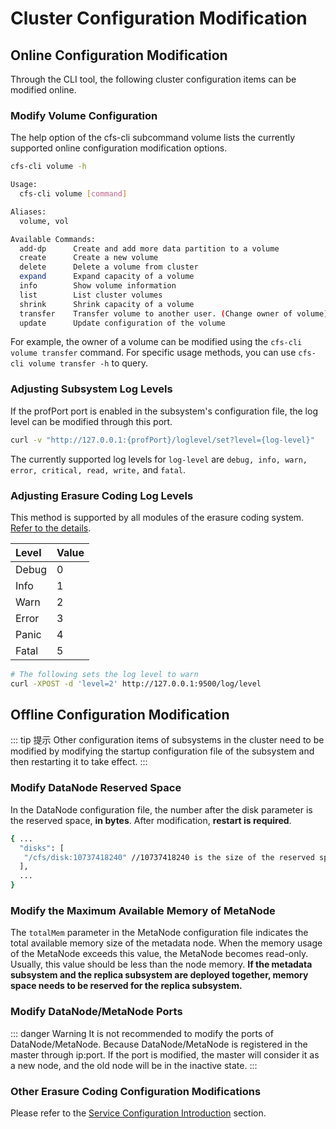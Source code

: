 # Cluster Configuration Modification

## Online Configuration Modification
Through the CLI tool, the following cluster configuration items can be modified online.

### Modify Volume Configuration
The help option of the cfs-cli subcommand volume lists the currently supported online configuration modification options.

```bash
cfs-cli volume -h

Usage:
  cfs-cli volume [command]

Aliases:
  volume, vol

Available Commands:
  add-dp      Create and add more data partition to a volume
  create      Create a new volume
  delete      Delete a volume from cluster
  expand      Expand capacity of a volume
  info        Show volume information
  list        List cluster volumes
  shrink      Shrink capacity of a volume
  transfer    Transfer volume to another user. (Change owner of volume)
  update      Update configuration of the volume
```

For example, the owner of a volume can be modified using the `cfs-cli volume transfer` command. For specific usage methods, you can use `cfs-cli volume transfer -h` to query.

### Adjusting Subsystem Log Levels
If the profPort port is enabled in the subsystem's configuration file, the log level can be modified through this port.
```bash
curl -v "http://127.0.0.1:{profPort}/loglevel/set?level={log-level}"
```
The currently supported log levels for `log-level` are `debug, info, warn, error, critical, read, write,` and `fatal`.

### Adjusting Erasure Coding Log Levels

This method is supported by all modules of the erasure coding system. [Refer to the details](../../dev-guide/admin-api/blobstore/base.md).

| Level | Value |
|:-------|:-------|
| Debug | 0     |
| Info  | 1     |
| Warn  | 2     |
| Error | 3     |
| Panic | 4     |
| Fatal | 5     |

```bash
# The following sets the log level to warn
curl -XPOST -d 'level=2' http://127.0.0.1:9500/log/level
```

## Offline Configuration Modification

::: tip 提示
Other configuration items of subsystems in the cluster need to be modified by modifying the startup configuration file of the subsystem and then restarting it to take effect.
:::

### Modify DataNode Reserved Space
In the DataNode configuration file, the number after the disk parameter is the reserved space, **in bytes**. After modification, **restart is required**.
```bash
{ ...
  "disks": [
   "/cfs/disk:10737418240" //10737418240 is the size of the reserved space
  ],
  ...
}
```

### Modify the Maximum Available Memory of MetaNode
The `totalMem` parameter in the MetaNode configuration file indicates the total available memory size of the metadata node. When the memory usage of the MetaNode exceeds this value, the MetaNode becomes read-only. Usually, this value should be less than the node memory. **If the metadata subsystem and the replica subsystem are deployed together, memory space needs to be reserved for the replica subsystem.**

### Modify DataNode/MetaNode Ports

::: danger Warning
It is not recommended to modify the ports of DataNode/MetaNode. Because DataNode/MetaNode is registered in the master through ip:port. If the port is modified, the master will consider it as a new node, and the old node will be in the inactive state.
:::

### Other Erasure Coding Configuration Modifications

Please refer to the [Service Configuration Introduction](./blobstore/base.md) section.